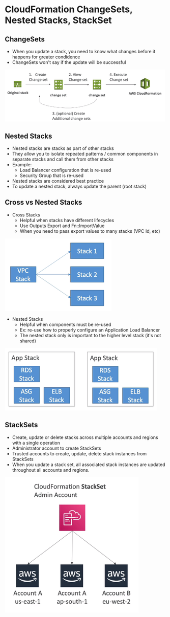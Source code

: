 # CloudFormation ChangeSets, Nested Stacks, StackSet

## ChangeSets

- When you update a stack, you need to know what changes before it happens for greater condidence
- ChangeSets won't say if the update will be successful

![](img/2022-04-21-11-42-36.png)

## Nested Stacks

- Nested stacks are stacks as part of other stacks
- They allow you to isolate repeated patterns / common components in separate stacks and call them from other stacks
- Example:
    - Load Balancer configuration that is re-used
    - Security Group that is re-used
- Nested stacks are considered best practice
- To update a nested stack, always update the parent (root stack)

## Cross vs Nested Stacks

- Cross Stacks
    - Helpful when stacks have different lifecycles
    - Use Outputs Export and Fn::ImportValue
    - When you need to pass export values to many stacks (VPC Id, etc)

![](img/2022-04-21-11-46-24.png)

- Nested Stacks
    - Helpful when components must be re-used
    - Ex: re-use how to properly configure an Application Load Balancer
    - The nested stack only is important to the higher level stack (it's not shared)

![](img/2022-04-21-11-46-32.png)

## StackSets

- Create, update or delete stacks across multiple accounts and regions with a single operation
- Administrator account to create StackSets
- Trusted accounts to create, update, delete stack instances from StackSets
- When you update a stack set, all associated stack instances are updated throughout all accounts and regions.

![](img/2022-04-21-11-47-44.png)